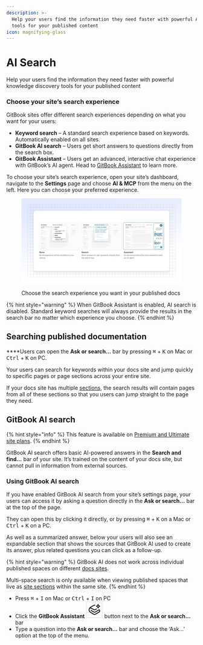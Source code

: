 ```yaml
---
description: >-
  Help your users find the information they need faster with powerful AI search
  tools for your published content
icon: magnifying-glass
---
```


# AI Search

Help your users find the information they need faster with powerful knowledge discovery tools for your published content

### Choose your site’s search experience

GitBook sites offer different search experiences depending on what you want for your users:

* **Keyword search** – A standard search experience based on keywords. Automatically enabled on all sites.
* **GitBook AI search** – Users get short answers to questions directly from the search box.
* **GitBook Assistant** – Users get an advanced, interactive chat experience with GitBook’s AI agent. Head to [GitBook Assistant](gitbook-ai-assistant/) to learn more.

To choose your site’s search experience, open your site’s dashboard, navigate to the **Settings** page and choose **AI & MCP** from the menu on the left. Here you can choose your preferred experience.

<figure><img src="../.gitbook/assets/29_07_25_search_ai.svg" alt=""><figcaption><p>Choose the search experience you want in your published docs</p></figcaption></figure>

{% hint style="warning" %}
When GitBook Assistant is enabled, AI search is disabled. Standard keyword searches will always provide the results in the search bar no matter which experience you choose.
{% endhint %}

## Searching published documentation

**​**Users can open the **Ask or search…** bar by pressing <kbd>⌘</kbd> + <kbd>K</kbd> on Mac or <kbd>Ctrl</kbd> + <kbd>K</kbd> on PC.

Your users can search for keywords within your docs site and jump quickly to specific pages or page sections across your entire site.

If your docs site has multiple [sections](site-structure/site-sections.md), the search results will contain pages from all of these sections so that you users can jump straight to the page they need.

## GitBook AI search

{% hint style="info" %}
This feature is available on [Premium and Ultimate site plans](https://www.gitbook.com/pricing).
{% endhint %}

GitBook AI search offers basic AI-powered answers in the **Search and find…** bar of your site. It’s trained on the content of your docs site, but cannot pull in information from external sources.

### Using GitBook AI search

If you have enabled GitBook AI search from your site’s settings page, your users can access it by asking a question directly in the **Ask or search…** bar at the top of the page.

They can open this by clicking it directly, or by pressing <kbd>⌘</kbd> + <kbd>K</kbd> on a Mac or <kbd>Ctrl</kbd> + <kbd>K</kbd> on a PC.

As well as a summarized answer, below your users will also see an expandable section that shows the sources that GitBook AI used to create its answer, plus related questions you can click as a follow-up.

{% hint style="warning" %}
GitBook AI does not work across individual published spaces on different [docs sites](publish-a-docs-site/).

Multi-space search is only available when viewing published spaces that live as [site sections](site-structure/site-sections.md) within the same site.
{% endhint %}

* Press <kbd>⌘</kbd> + <kbd>I</kbd> on Mac or <kbd>Ctrl</kbd> + <kbd>I</kbd> on PC
* Click the **GitBook Assistant** <picture><source srcset="../.gitbook/assets/gitbook-assistant-dark.svg" media="(prefers-color-scheme: dark)"><img src="../.gitbook/assets/gitbook-assistant.svg" alt=""></picture> button next to the **Ask or search…** bar
* Type a question into the **Ask or search…** bar and choose the ‘Ask…’ option at the top of the menu.
